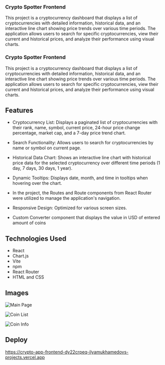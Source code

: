 ### Crypto Spotter Frontend

This project is a cryptocurrency dashboard that displays a list of cryptocurrencies with detailed information, historical data, and an interactive line chart showing price trends over various time periods. The application allows users to search for specific cryptocurrencies, view their current and historical prices, and analyze their performance using visual charts.

### Crypto Spotter Frontend

This project is a cryptocurrency dashboard that displays a list of cryptocurrencies with detailed information, historical data, and an interactive line chart showing price trends over various time periods. The application allows users to search for specific cryptocurrencies, view their current and historical prices, and analyze their performance using visual charts.

## Features

- Cryptocurrency List: Displays a paginated list of cryptocurrencies with their rank, name, symbol, current price, 24-hour price change percentage, market cap, and a 7-day price trend chart.

- Search Functionality: Allows users to search for cryptocurrencies by name or symbol on current page.

- Historical Data Chart: Shows an interactive line chart with historical price data for the selected cryptocurrency over different time periods (1 day, 7 days, 30 days, 1 year).

- Dynamic Tooltips: Displays date, month, and time in tooltips when hovering over the chart.

- In the project, the Routes and Route components from React Router were utilized to manage the application's navigation.

- Responsive Design: Optimized for various screen sizes.

- Custom Converter component that displays the value in USD of entered amount of coins

## Technologies Used

- React
- Chart.js
- Vite
- npm
- React Router
- HTML and CSS

## Images 

![Main Page](https://github.com/ilyamukhamedov/crypto-app-frontend/blob/stage-react-api/src/images/mainPage.png)

![Coin List](https://github.com/ilyamukhamedov/crypto-app-frontend/blob/stage-react-api/src/images/coinList.png)

![Coin Info](https://github.com/ilyamukhamedov/crypto-app-frontend/blob/stage-react-api/src/images/сoinInfo.png)


## Deploy 

https://crypto-app-frontend-dy22crpeq-ilyamukhamedovs-projects.vercel.app
